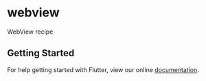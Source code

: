 # webview

WebView recipe

## Getting Started

For help getting started with Flutter, view our online
[documentation](https://flutter.io/).
